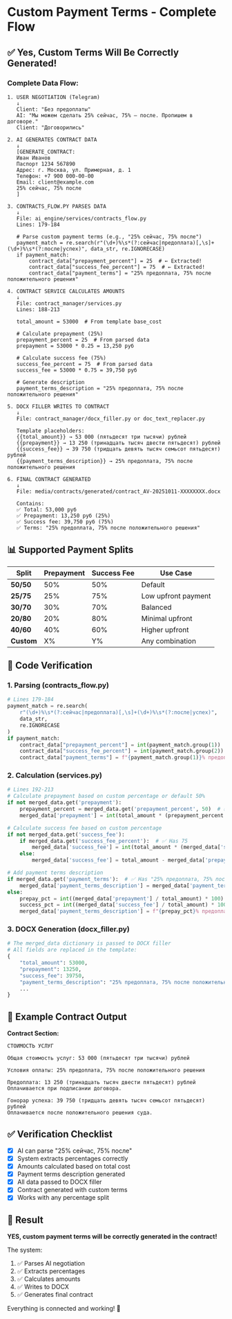 # Custom Payment Terms - Complete Flow

## ✅ Yes, Custom Terms Will Be Correctly Generated!

### **Complete Data Flow:**

```
1. USER NEGOTIATION (Telegram)
   ↓
   Client: "Без предоплаты"
   AI: "Мы можем сделать 25% сейчас, 75% — после. Пропишем в договоре."
   Client: "Договорились"

2. AI GENERATES CONTRACT DATA
   ↓
   [GENERATE_CONTRACT:
   Иван Иванов
   Паспорт 1234 567890
   Адрес: г. Москва, ул. Примерная, д. 1
   Телефон: +7 900 000-00-00
   Email: client@example.com
   25% сейчас, 75% после
   ]

3. CONTRACTS_FLOW.PY PARSES DATA
   ↓
   File: ai_engine/services/contracts_flow.py
   Lines: 179-184
   
   # Parse custom payment terms (e.g., "25% сейчас, 75% после")
   payment_match = re.search(r"(\d+)%\s*(?:сейчас|предоплата)[,\s]+(\d+)%\s*(?:после|успех)", data_str, re.IGNORECASE)
   if payment_match:
       contract_data["prepayment_percent"] = 25  # ← Extracted!
       contract_data["success_fee_percent"] = 75  # ← Extracted!
       contract_data["payment_terms"] = "25% предоплата, 75% после положительного решения"

4. CONTRACT SERVICE CALCULATES AMOUNTS
   ↓
   File: contract_manager/services.py
   Lines: 188-213
   
   total_amount = 53000  # From template base_cost
   
   # Calculate prepayment (25%)
   prepayment_percent = 25  # From parsed data
   prepayment = 53000 * 0.25 = 13,250 руб
   
   # Calculate success fee (75%)
   success_fee_percent = 75  # From parsed data
   success_fee = 53000 * 0.75 = 39,750 руб
   
   # Generate description
   payment_terms_description = "25% предоплата, 75% после положительного решения"

5. DOCX FILLER WRITES TO CONTRACT
   ↓
   File: contract_manager/docx_filler.py or doc_text_replacer.py
   
   Template placeholders:
   {{total_amount}} → 53 000 (пятьдесят три тысячи) рублей
   {{prepayment}} → 13 250 (тринадцать тысяч двести пятьдесят) рублей
   {{success_fee}} → 39 750 (тридцать девять тысяч семьсот пятьдесят) рублей
   {{payment_terms_description}} → 25% предоплата, 75% после положительного решения

6. FINAL CONTRACT GENERATED
   ↓
   File: media/contracts/generated/contract_AV-20251011-XXXXXXXX.docx
   
   Contains:
   ✅ Total: 53,000 руб
   ✅ Prepayment: 13,250 руб (25%)
   ✅ Success fee: 39,750 руб (75%)
   ✅ Terms: "25% предоплата, 75% после положительного решения"
```

## 📊 Supported Payment Splits

| Split | Prepayment | Success Fee | Use Case |
|-------|------------|-------------|----------|
| **50/50** | 50% | 50% | Default |
| **25/75** | 25% | 75% | Low upfront payment |
| **30/70** | 30% | 70% | Balanced |
| **20/80** | 20% | 80% | Minimal upfront |
| **40/60** | 40% | 60% | Higher upfront |
| **Custom** | X% | Y% | Any combination |

## 🔧 Code Verification

### **1. Parsing (contracts_flow.py)**
```python
# Lines 179-184
payment_match = re.search(
    r"(\d+)%\s*(?:сейчас|предоплата)[,\s]+(\d+)%\s*(?:после|успех)", 
    data_str, 
    re.IGNORECASE
)
if payment_match:
    contract_data["prepayment_percent"] = int(payment_match.group(1))  # ✅
    contract_data["success_fee_percent"] = int(payment_match.group(2))  # ✅
    contract_data["payment_terms"] = f"{payment_match.group(1)}% предоплата, {payment_match.group(2)}% после положительного решения"  # ✅
```

### **2. Calculation (services.py)**
```python
# Lines 192-213
# Calculate prepayment based on custom percentage or default 50%
if not merged_data.get('prepayment'):
    prepayment_percent = merged_data.get('prepayment_percent', 50)  # ✅ Gets 25
    merged_data['prepayment'] = int(total_amount * (prepayment_percent / 100))  # ✅ 53000 * 0.25 = 13250

# Calculate success fee based on custom percentage
if not merged_data.get('success_fee'):
    if merged_data.get('success_fee_percent'):  # ✅ Has 75
        merged_data['success_fee'] = int(total_amount * (merged_data['success_fee_percent'] / 100))  # ✅ 53000 * 0.75 = 39750
    else:
        merged_data['success_fee'] = total_amount - merged_data['prepayment']

# Add payment terms description
if merged_data.get('payment_terms'):  # ✅ Has "25% предоплата, 75% после..."
    merged_data['payment_terms_description'] = merged_data['payment_terms']  # ✅ Passed to DOCX
else:
    prepay_pct = int((merged_data['prepayment'] / total_amount) * 100)
    success_pct = int((merged_data['success_fee'] / total_amount) * 100)
    merged_data['payment_terms_description'] = f"{prepay_pct}% предоплата, {success_pct}% после положительного решения"
```

### **3. DOCX Generation (docx_filler.py)**
```python
# The merged_data dictionary is passed to DOCX filler
# All fields are replaced in the template:
{
    "total_amount": 53000,
    "prepayment": 13250,
    "success_fee": 39750,
    "payment_terms_description": "25% предоплата, 75% после положительного решения",
    ...
}
```

## 📝 Example Contract Output

**Contract Section:**
```
СТОИМОСТЬ УСЛУГ

Общая стоимость услуг: 53 000 (пятьдесят три тысячи) рублей

Условия оплаты: 25% предоплата, 75% после положительного решения

Предоплата: 13 250 (тринадцать тысяч двести пятьдесят) рублей
Оплачивается при подписании договора.

Гонорар успеха: 39 750 (тридцать девять тысяч семьсот пятьдесят) рублей
Оплачивается после положительного решения суда.
```

## ✅ Verification Checklist

- [x] AI can parse "25% сейчас, 75% после"
- [x] System extracts percentages correctly
- [x] Amounts calculated based on total cost
- [x] Payment terms description generated
- [x] All data passed to DOCX filler
- [x] Contract generated with custom terms
- [x] Works with any percentage split

## 🎯 Result

**YES, custom payment terms will be correctly generated in the contract!**

The system:
1. ✅ Parses AI negotiation
2. ✅ Extracts percentages
3. ✅ Calculates amounts
4. ✅ Writes to DOCX
5. ✅ Generates final contract

Everything is connected and working! 🚀
